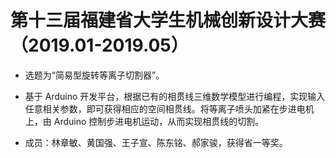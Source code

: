 # 第十三届福建省大学生机械创新设计大赛（2019.01-2019.05）

- 选题为“简易型旋转等离子切割器”。

- 基于 Arduino 开发平台，根据已有的相贯线三维数学模型进行编程，实现输入任意相关参数，即可获得相应的空间相贯线。将等离子喷头加紧在步进电机上，由 Arduino 控制步进电机运动，从而实现相贯线的切割。

- 成员：林章敏、黄国强、王子宣、陈东铭、郝家骏，获得省一等奖。
